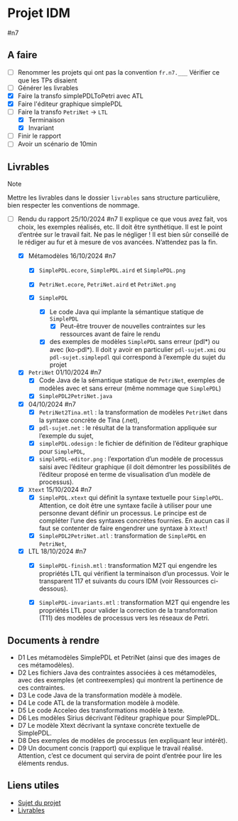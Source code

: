 # Projet IDM
#n7
## A faire
- [ ] Renommer les projets qui ont pas la convention `fr.n7.___` 
  Vérifier ce que les TPs disaient
- [ ] Générer les livrables
- [X] Faire la transfo simplePDLToPetri avec ATL
- [X] Faire l'éditeur graphique simplePDL
- [ ] Faire la transfo `PetriNet` -> `LTL`
  - [X] Terminaison
  - [X] Invariant
- [ ] Finir le rapport
- [ ] Avoir un scénario de 10min 

## Livrables

> [!note] 
>  Mettre les livrables dans le dossier `livrables` sans structure particulière, bien respecter les conventions de nommage.


- [ ] Rendu du rapport 25/10/2024 #n7
  Il explique ce que vous avez fait, vos choix, les exemples réalisés, etc. Il doit être synthétique.
  Il est le point d’entrée sur le travail fait. Ne pas le négliger !
  Il est bien sûr conseillé de le rédiger au fur et à mesure de vos avancées. N’attendez pas la fin.

  - [X] Métamodèles 16/10/2024 #n7
    - [X] `SimplePDL.ecore`, `SimplePDL.aird` et `SimplePDL.png`
    - [X] `PetriNet.ecore`, `PetriNet.aird` et `PetriNet.png`

    - [X] `SimplePDL`
      - [X] Le code Java qui implante la sémantique statique de `SimplePDL`
        - [X] Peut-être trouver de nouvelles contraintes sur les ressources avant de faire le rendu
      - [X] des exemples de modèles `SimplePDL` sans erreur (pdl*) ou avec (ko-pdl*).
        Il doit y avoir en particulier `pdl-sujet.xmi` ou `pdl-sujet.simplepdl` qui correspond à l’exemple du sujet du projet

  - [X] `PetriNet` 01/10/2024 #n7
    - [X] Code Java de la sémantique statique de `PetriNet`, exemples de modèles avec et sans erreur (même nommage que `SimplePDL`)
    - [X] `SimplePDL2PetriNet.java`

  - [X] 04/10/2024 #n7
    - [X] `PetriNet2Tina.mtl` : la transformation de modèles `PetriNet` dans la syntaxe concrète de Tina (.net),
    - [X] `pdl-sujet.net` : le résultat de la transformation appliquée sur l’exemple du sujet,
    - [X] `simplePDL.odesign` : le fichier de définition de l’éditeur graphique pour `SimplePDL`,
    - [X] `simplePDL-editor.png` : l’exportation d’un modèle de processus saisi avec l’éditeur graphique (il doit démontrer les possibilités de l’éditeur proposé en terme de visualisation d’un modèle de processus).
  - [X] `Xtext` 15/10/2024 #n7
    - [X] `SimplePDL.xtext` qui définit la syntaxe textuelle pour `SimplePDL`. Attention, ce doit être une syntaxe facile à utiliser pour une personne devant définir un processus. Le principe est de compléter l’une des syntaxes concrètes fournies. En aucun cas il faut se contenter de faire engendrer une syntaxe à `Xtext`!
    - [X] `SimplePDL2PetriNet.atl` : transformation de `SimplePDL` en `PetriNet`,
  - [X] LTL  18/10/2024 #n7
    - [X] `SimplePDL-finish.mtl` : transformation M2T qui engendre les propriétés LTL qui vérifient la terminaison d’un processus. Voir le transparent 117 et suivants du cours IDM (voir Ressources ci-dessous).
    - [X] `SimplePDL-invariants.mtl` : transformation M2T qui engendre les propriétés LTL pour valider la correction de la transformation (T11) des modèles de processus vers les réseaux de Petri.


## Documents à rendre
- D1 Les métamodèles SimplePDL et PetriNet (ainsi que des images de ces métamodèles).
- D2 Les fichiers Java des contraintes associées à ces métamodèles, avec des exemples (et contreexemples) qui montrent la pertinence de ces contraintes.
- D3 Le code Java de la transformation modèle à modèle.
- D4 Le code ATL de la transformation modèle à modèle.
- D5 Le code Acceleo des transformations modèle à texte.
- D6 Les modèles Sirius décrivant l’éditeur graphique pour SimplePDL.
- D7 Le modèle Xtext décrivant la syntaxe concrète textuelle de SimplePDL.
- D8 Des exemples de modèles de processus (en expliquant leur intérêt).
- D9 Un document concis (rapport) qui explique le travail réalisé. Attention, c’est ce document
qui servira de point d’entrée pour lire les éléments rendus.


## Liens utiles
- [Sujet du projet](http://xc4ens.free.fr/ens/2024-2sn-gls/CONTENU/IDM/gls-idm-2sn-2024-mp-01-sujet.pdf)
- [Livrables]([http://xc4ens.free.fr/ens/2024-2sn-gls/gls-2sn-2024-deroulement-corrige017.html)

